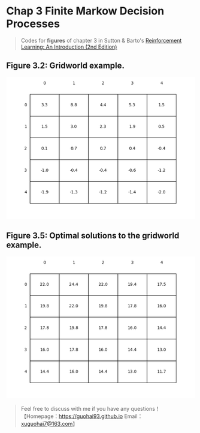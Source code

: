 # Chap 3 Finite Markow Decision Processes

> Codes for **figures** of chapter 3 in Sutton & Barto's [Reinforcement Learning: An Introduction (2nd Edition)](http://incompleteideas.net/book/the-book.html)

## Figure 3.2: Gridworld example.

![figure3_2](./images/figure3_2.png)

## Figure 3.5: Optimal solutions to the gridworld example.

![figure3_5](./images/figure3_5.png)

> Feel free to discuss with me if you have any questions！【Homepage：https://guohai93.github.io  Email：xuguohai7@163.com】





